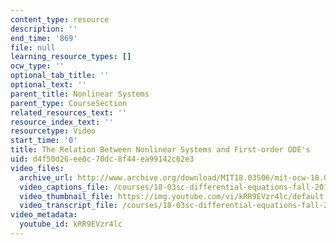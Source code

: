 ```yaml
---
content_type: resource
description: ''
end_time: '869'
file: null
learning_resource_types: []
ocw_type: ''
optional_tab_title: ''
optional_text: ''
parent_title: Nonlinear Systems
parent_type: CourseSection
related_resources_text: ''
resource_index_text: ''
resourcetype: Video
start_time: '0'
title: The Relation Between Nonlinear Systems and First-order ODE's
uid: d4f50d26-ee0c-70dc-8f44-ea99142c62e3
video_files:
  archive_url: http://www.archive.org/download/MIT18.03S06/mit-ocw-18.03-lec33-09may2003-220k_512kb.mp4
  video_captions_file: /courses/18-03sc-differential-equations-fall-2011/089f21bd0eb15eaf9e4517b1931f598d_kRR9EVzr4lc.vtt
  video_thumbnail_file: https://img.youtube.com/vi/kRR9EVzr4lc/default.jpg
  video_transcript_file: /courses/18-03sc-differential-equations-fall-2011/fe25c163f74bd142702441c7fc45d021_kRR9EVzr4lc.pdf
video_metadata:
  youtube_id: kRR9EVzr4lc
---
```

